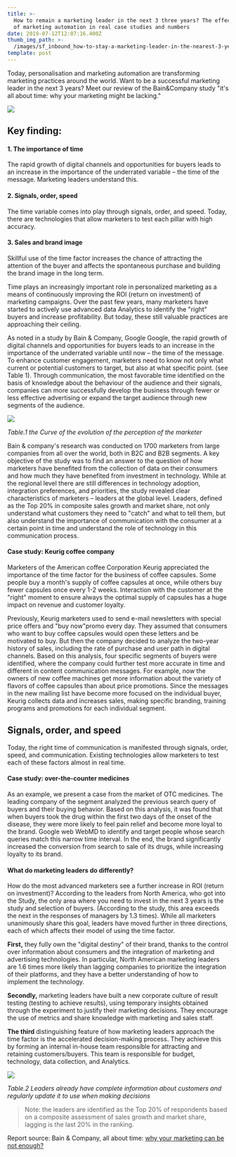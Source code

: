 ```yaml
---
title: >-
  How to remain a marketing leader in the next 3 three years? The effectiveness
  of marketing automation in real case studies and numbers
date: 2019-07-12T12:07:16.400Z
thumb_img_path: >-
  /images/sf_inbound_how-to-stay-a-marketing-leader-in-the-nearest-3-years-md.png
template: post
---
```

Today, personalisation and marketing automation are transforming marketing practices around the world. Want to be a successful marketing leader in the next 3 years? Meet our review of the Bain&Company study "it's all about time: why your marketing might be lacking."

![](/images/sf_inbound_how-to-stay-a-marketing-leader-in-the-nearest-3-years-md.png)

## Key finding:

#### 1.   The importance of time

The rapid growth of digital channels and opportunities for buyers leads to an increase in the importance of the underrated variable – the time of the message. Marketing leaders understand this.

#### 2.   Signals, order, speed

The time variable comes into play through signals, order, and speed. Today, there are technologies that allow marketers to test each pillar with high accuracy.

#### 3.   Sales and brand image

Skillful use of the time factor increases the chance of attracting the attention of the buyer and affects the spontaneous purchase and building the brand image in the long term.

Time plays an increasingly important role in personalized marketing as a means of continuously improving the ROI (return on investment) of marketing campaigns. Over the past few years, many marketers have started to actively use advanced data Analytics to identify the "right" buyers and increase profitability. But today, these still valuable practices are approaching their ceiling.

As noted in a study by Bain & Company, Google Google, the rapid growth of digital channels and opportunities for buyers leads to an increase in the importance of the underrated variable until now – the time of the message. To enhance customer engagement, marketers need to know not only what current or potential customers to target, but also at what specific point. (see Table 1). Through communication, the most favorable time identified on the basis of knowledge about the behaviour of the audience and their signals, companies can more successfully develop the business through fewer or less effective advertising or expand the target audience through new segments of the audience.

![](/images/снимок-экрана-2019-02-25-в-22.57.23.png)

_Table.1 the Curve of the evolution of the perception of the marketer_

Bain & company's research was conducted on 1700 marketers from large companies from all over the world, both in B2C and B2B segments. A key objective of the study was to find an answer to the question of how marketers have benefited from the collection of data on their consumers and how much they have benefited from investment in technology. While at the regional level there are still differences in technology adoption, integration preferences, and priorities, the study revealed clear characteristics of marketers – leaders at the global level. Leaders, defined as the Top 20% in composite sales growth and market share, not only understand what customers they need to "catch" and what to tell them, but also understand the importance of communication with the consumer at a certain point in time and understand the role of technology in this communication process.

#### Case study: Keurig coffee company

Marketers of the American coffee Corporation Keurig appreciated the importance of the time factor for the business of coffee capsules. Some people buy a month's supply of coffee capsules at once, while others buy fewer capsules once every 1-2 weeks. Interaction with the customer at the "right" moment to ensure always the optimal supply of capsules has a huge impact on revenue and customer loyalty.

Previously, Keurig marketers used to send e-mail newsletters with special price offers and "buy now"promo every day. They assumed that consumers who want to buy coffee capsules would open these letters and be motivated to buy. But then the company decided to analyze the two-year history of sales, including the rate of purchase and user path in digital channels. Based on this analysis, four specific segments of buyers were identified, where the company could further test more accurate in time and different in content communication messages. For example, now the owners of new coffee machines get more information about the variety of flavors of coffee capsules than about price promotions. Since the messages in the new mailing list have become more focused on the individual buyer, Keurig collects data and increases sales, making specific branding, training programs and promotions for each individual segment.

## Signals, order, and speed

Today, the right time of communication is manifested through signals, order, speed, and communication. Existing technologies allow marketers to test each of these factors almost in real time.

#### Case study: over-the-counter medicines

As an example, we present a case from the market of OTC medicines. The leading company of the segment analyzed the previous search query of buyers and their buying behavior. Based on this analysis, it was found that when buyers took the drug within the first two days of the onset of the disease, they were more likely to feel pain relief and become more loyal to the brand. Google web WebMD to identify and target people whose search queries match this narrow time interval. In the end, the brand significantly increased the conversion from search to sale of its drugs, while increasing loyalty to its brand.

#### What do marketing leaders do differently?

How do the most advanced marketers see a further increase in ROI (return on investment)? According to the leaders from North America, who got into the Study, the only area where you need to invest in the next 3 years is the study and selection of buyers. (According to the study, this area exceeds the next in the responses of managers by 1.3 times). While all marketers unanimously share this goal, leaders have moved further in three directions, each of which affects their model of using the time factor.

**First,**  they fully own the "digital destiny" of their brand, thanks to the control over information about consumers and the integration of marketing and advertising technologies. In particular, North American marketing leaders are 1.6 times more likely than lagging companies to prioritize the integration of their platforms, and they have a better understanding of how to implement the technology.

**Secondly,** marketing leaders have built a new corporate culture of result testing (testing to achieve results), using temporary insights obtained through the experiment to justify their marketing decisions. They encourage the use of metrics and share knowledge with marketing and sales staff.

**The third** distinguishing feature of how marketing leaders approach the time factor is the accelerated decision-making process. They achieve this by forming an internal in-house team responsible for attracting and retaining customers/buyers. This team is responsible for budget, technology, data collection, and Analytics.

![](/images/снимок-экрана-2019-02-25-в-22.56.55-2.png)

_Table.2 Leaders already have complete information about customers and regularly update it to use when making decisions_

> Note: the leaders are identified as the Top 20% of respondents based on a composite assessment of sales growth and market share, lagging is the last 20% in the ranking.

Report source: Bain & Company, all about time: [why your marketing can be not enough?](https://www.bain.com/insights/its-about-time-why-your-marketing-may-be-falling-short/)
